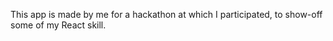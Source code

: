 This app is made by me for a hackathon at which I participated, to show-off some of my React skill.
